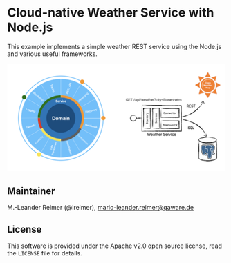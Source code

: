 # Cloud-native Weather Service with Node.js

This example implements a simple weather REST service using the Node.js and various useful frameworks.

![Weather Service Architecture](architecture.png)

## Maintainer

M.-Leander Reimer (@lreimer), <mario-leander.reimer@qaware.de>

## License

This software is provided under the Apache v2.0 open source license, read the `LICENSE`
file for details.
